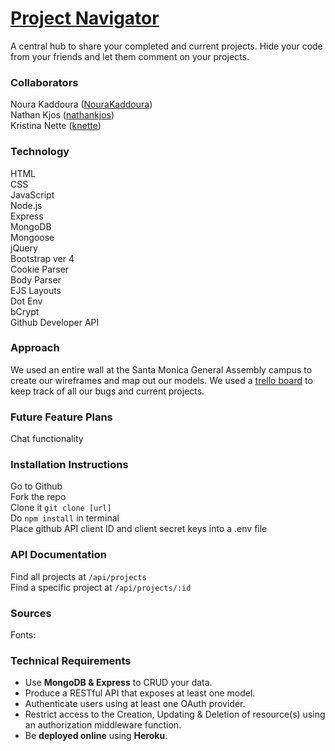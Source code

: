 # [Project Navigator](https://safe-badlands-94023.herokuapp.com)
A central hub to share your completed and current projects. Hide your code from your friends and let them comment on your projects. 

### Collaborators 
Noura Kaddoura ([NouraKaddoura](https://github.com/NouraKaddoura))  
Nathan Kjos ([nathankjos](https://github.com/nathankjos))  
Kristina Nette ([knette](https://github.com/knette))

### Technology
HTML  
CSS  
JavaScript  
Node.js  
Express  
MongoDB  
Mongoose  
jQuery   
Bootstrap ver 4  
Cookie Parser  
Body Parser  
EJS Layouts  
Dot Env  
bCrypt  
Github Developer API 
​

### Approach
We used an entire wall at the Santa Monica General Assembly campus to create our wireframes and map out our models. We used a [trello board](https://trello.com/b/q7IN1oaq/project-navigator) to keep track of all our bugs and current projects.

### Future Feature Plans
Chat functionality 

### Installation Instructions
Go to Github   
Fork the repo   
Clone it `git clone [url]`  
Do `npm install` in terminal  
Place github API client ID and client secret keys into a .env file

### API Documentation
Find all projects at `/api/projects`  
Find a specific project at `/api/projects/:id`

### Sources 
Fonts: 

### Technical Requirements 
- Use **MongoDB & Express** to CRUD your data.
- Produce a RESTful API that exposes at least one model.
- Authenticate users using at least one OAuth provider.
- Restrict access to the Creation, Updating & Deletion of resource(s) using an authorization middleware function.
- Be **deployed online** using **Heroku**.